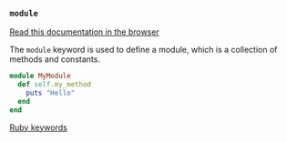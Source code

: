 ### `module`

[Read this documentation in the browser](https://github.com/Shopify/ruby-lsp/blob/main/static_docs/descriptions/module.md)

The `module` keyword is used to define a module, which is a collection of methods and constants.

```ruby
module MyModule
  def self.my_method
    puts "Hello"
  end
end
```

[Ruby keywords](https://docs.ruby-lang.org/en/3.3/keywords_rdoc.html)
